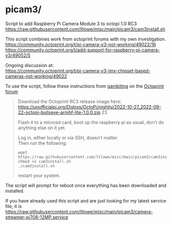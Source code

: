 # picam3/ 

 Script to add Raspberry Pi Camera Module 3 to octopi 1.0 RC3<br>
 https://raw.githubusercontent.com/ltlowe/misc/main/picam3/cam3install.sh

 This script combines work from octoprint forums with my own investigation.<br>
 https://community.octoprint.org/t/pi-camera-v3-not-working/49022/16<br>
 https://community.octoprint.org/t/add-support-for-raspberry-pi-camera-v3/49052/5

 Ongoing discussion at:<br>
 https://community.octoprint.org/t/pi-camera-v3-imx-chipset-based-cameras-not-working/49022
 
 To use the script, follow these instructions from  [gambiting](https://community.octoprint.org/u/gambiting) on the [Octoprint forum](https://community.octoprint.org/t/pi-camera-v3-imx-chipset-based-cameras-not-working/49022/25)
> Download the Octoprint RC3 release image here:<br>
> https://unofficialpi.org/Distros/OctoPi/nightly/2022-10-27_2022-09-22-octopi-bullseye-armhf-lite-1.0.0.zip 23
>
> Flash it to a microsd card, boot up the raspberry pi as usual, don't do anything else on it yet.
>
> Log in, either locally or via SSH, doesn't matter.<br>
> Then run the following:
>
> ```
> wget https://raw.githubusercontent.com/ltlowe/misc/main/picam3/cam3install.sh
> chmod +x cam3install.sh
> ./cam3install.sh
> ```
> restart your system.

The script will prompt for reboot once everything has been downloaded and installed.

If you have already used this script and are just looking for my latest service file, it is <BR>
https://raw.githubusercontent.com/ltlowe/misc/main/picam3/camera-streamer-pi708-12MP.service

